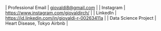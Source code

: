 
| Professional Email | giovaldi8@gmail.com |
| Instagram | https://www.instagram.com/giovaldirch/ |
| LinkedIn | https://id.linkedin.com/in/giovaldi-r-00263411a |
| Data Science Project | Heart Disease, Tokyo Airbnb |
<!--
**giovaldir/giovaldir** is a ✨ _special_ ✨ repository because its `README.md` (this file) appears on your GitHub profile.


